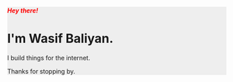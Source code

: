 <div style="background: #eee;">
    <div>
        <h5 style="color: red;">Hey there!</h5>
        <h1>I'm Wasif Baliyan.</h1>
        <p>I build things for the internet.<p>
        <p>Thanks for stopping by.</p>
    </div>
</div>

<!-- Hey there!

### I'm Wasif Baliyan.

_I build things for the internet._

Thanks for stopping by.

Get in touch [wasifbaliyan](https://wasifbaliyan.github.io) -->
